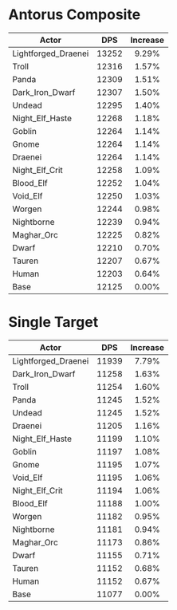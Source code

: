 # Antorus Composite
| Actor | DPS | Increase |
|---|:---:|:---:|
|Lightforged_Draenei|13252|9.29%|
|Troll|12316|1.57%|
|Panda|12309|1.51%|
|Dark_Iron_Dwarf|12307|1.50%|
|Undead|12295|1.40%|
|Night_Elf_Haste|12268|1.18%|
|Goblin|12264|1.14%|
|Gnome|12264|1.14%|
|Draenei|12264|1.14%|
|Night_Elf_Crit|12258|1.09%|
|Blood_Elf|12252|1.04%|
|Void_Elf|12250|1.03%|
|Worgen|12244|0.98%|
|Nightborne|12239|0.94%|
|Maghar_Orc|12225|0.82%|
|Dwarf|12210|0.70%|
|Tauren|12207|0.67%|
|Human|12203|0.64%|
|Base|12125|0.00%|

# Single Target
| Actor | DPS | Increase |
|---|:---:|:---:|
|Lightforged_Draenei|11939|7.79%|
|Dark_Iron_Dwarf|11258|1.63%|
|Troll|11254|1.60%|
|Panda|11245|1.52%|
|Undead|11245|1.52%|
|Draenei|11205|1.16%|
|Night_Elf_Haste|11199|1.10%|
|Goblin|11197|1.08%|
|Gnome|11195|1.07%|
|Void_Elf|11195|1.06%|
|Night_Elf_Crit|11194|1.06%|
|Blood_Elf|11188|1.00%|
|Worgen|11182|0.95%|
|Nightborne|11181|0.94%|
|Maghar_Orc|11173|0.86%|
|Dwarf|11155|0.71%|
|Tauren|11152|0.68%|
|Human|11152|0.67%|
|Base|11077|0.00%|
